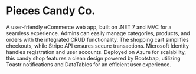 # Pieces Candy Co.

A user-friendly eCommerce web app, built on .NET 7 and MVC for a seamless experience. Admins can easily manage categories, products, and orders with the integrated CRUD functionality. The shopping cart simplifies checkouts, while Stripe API ensures secure transactions. Microsoft Identity handles registration and user accounts. Deployed on Azure for scalability, this candy shop features a clean design powered by Bootstrap, utilizing Toastr notifications and DataTables for an efficient user experience.

